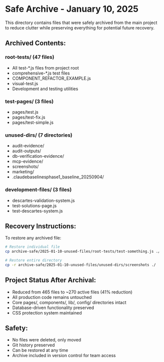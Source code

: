 # Safe Archive - January 10, 2025

This directory contains files that were safely archived from the main project to reduce clutter while preserving everything for potential future recovery.

## Archived Contents:

### root-tests/ (47 files)
- All test-*.js files from project root
- comprehensive-*.js test files
- COMPONENT_REFACTOR_EXAMPLE.js
- visual-test.js
- Development and testing utilities

### test-pages/ (3 files)
- pages/test.js
- pages/test-fix.js  
- pages/test-simple.js

### unused-dirs/ (7 directories)
- audit-evidence/
- audit-outputs/
- db-verification-evidence/
- mcp-evidence/
- screenshots/
- marketing/
- .claudebaselinesphase1_baseline_20250904/

### development-files/ (3 files)
- descartes-validation-system.js
- test-solutions-page.js
- test-descartes-system.js

## Recovery Instructions:

To restore any archived file:
```bash
# Restore individual file
cp archive-safe/2025-01-10-unused-files/root-tests/test-something.js ./

# Restore entire directory
cp -r archive-safe/2025-01-10-unused-files/unused-dirs/screenshots ./
```

## Project Status After Archival:
- Reduced from 465 files to ~270 active files (41% reduction)
- All production code remains untouched
- Core pages/, components/, lib/, config/ directories intact
- Database-driven functionality preserved
- CSS protection system maintained

## Safety:
- No files were deleted, only moved
- Git history preserved
- Can be restored at any time
- Archive included in version control for team access